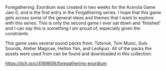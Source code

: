 Foregathering: Exordium was created in two weeks for the Acerola Game Jam 0, and is the first entry in the Forgathering series. I hope that this game gets across some of the general ideas and themes that I want to explore with this series. This is only the second game I ever sat down and 'finished' and I can say this is something I am proud of, especially given the constraints.

This game uses several sound packs from: Totsnuk, Tom Music, Sulo Sounds, Atelier Magicae, Helton Yan, and Leohpaz. All of the packs the assets were used from can be found and downloaded in this collection:

https://itch.io/c/4169806/foregathering-exordium